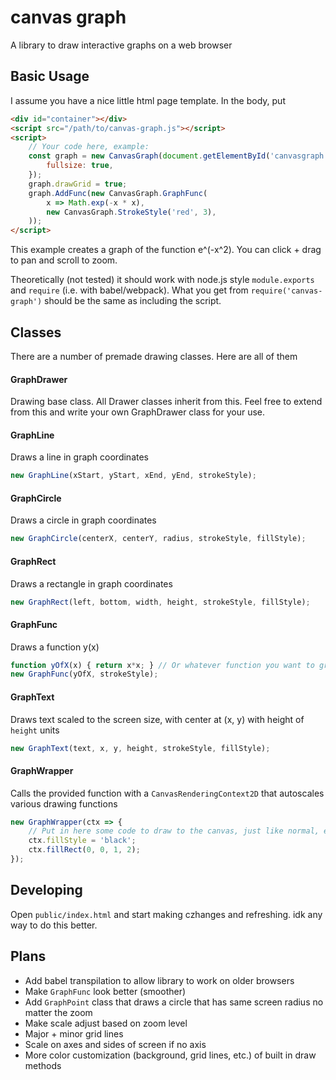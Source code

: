 # canvas graph
A library to draw interactive graphs on a web browser

## Basic Usage
I assume you have a nice little html page template. In the body, put
```html
<div id="container"></div>
<script src="/path/to/canvas-graph.js"></script>
<script>
    // Your code here, example:
    const graph = new CanvasGraph(document.getElementById('canvasgraph'), {
        fullsize: true,
    });
    graph.drawGrid = true;
    graph.AddFunc(new CanvasGraph.GraphFunc(
        x => Math.exp(-x * x),
        new CanvasGraph.StrokeStyle('red', 3),
    ));
</script>
```
This example creates a graph of the function e^(-x^2). You can click + drag to pan and scroll to zoom.

Theoretically (not tested) it should work with node.js style `module.exports` and `require` (i.e. with babel/webpack). What you get from `require('canvas-graph')` should be the same as including the script.

## Classes
There are a number of premade drawing classes. Here are all of them
#### GraphDrawer
Drawing base class. All Drawer classes inherit from this. Feel free to extend from this and write your own GraphDrawer class for your use.

#### GraphLine
Draws a line in graph coordinates
```js
new GraphLine(xStart, yStart, xEnd, yEnd, strokeStyle);
```

#### GraphCircle
Draws a circle in graph coordinates
```js
new GraphCircle(centerX, centerY, radius, strokeStyle, fillStyle);
```

#### GraphRect
Draws a rectangle in graph coordinates
```js
new GraphRect(left, bottom, width, height, strokeStyle, fillStyle);
```

#### GraphFunc
Draws a function y(x)
```js
function yOfX(x) { return x*x; } // Or whatever function you want to graph
new GraphFunc(yOfX, strokeStyle);
```

#### GraphText
Draws text scaled to the screen size, with center at (x, y) with height of `height` units
```js
new GraphText(text, x, y, height, strokeStyle, fillStyle);
```

#### GraphWrapper
Calls the provided function with a `CanvasRenderingContext2D` that autoscales various drawing functions
```js
new GraphWrapper(ctx => {
    // Put in here some code to draw to the canvas, just like normal, except it's all in graph coordinates
    ctx.fillStyle = 'black';
    ctx.fillRect(0, 0, 1, 2);
});
```

## Developing
Open `public/index.html` and start making czhanges and refreshing. idk any way to do this better.

## Plans
- Add babel transpilation to allow library to work on older browsers
- Make `GraphFunc` look better (smoother)
- Add `GraphPoint` class that draws a circle that has same screen radius no matter the zoom
- Make scale adjust based on zoom level
- Major + minor grid lines
- Scale on axes and sides of screen if no axis
- More color customization (background, grid lines, etc.) of built in draw methods